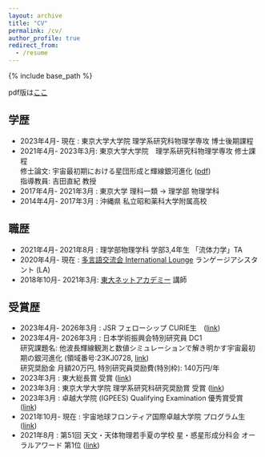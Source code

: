 ```yaml
---
layout: archive
title: "CV"
permalink: /cv/
author_profile: true
redirect_from:
  - /resume
---
```


{% include base_path %}

pdf版は[ここ](https://yurinanakazato-ja.github.io/files/CV_English.pdf)


## 学歴
* 2023年4月- 現在     : 東京大学大学院 理学系研究科物理学専攻 博士後期課程  
* 2021年4月- 2023年3月: 東京大学大学院　理学系研究科物理学専攻 修士課程  
              修士論文: 宇宙最初期における星団形成と輝線銀河進化 ([pdf](http://www-utap.phys.s.u-tokyo.ac.jp/Theses/M_Nakazato.pdf))  
              指導教員: 吉田直紀 教授  
* 2017年4月- 2021年3月 : 東京大学 理科一類 → 理学部 物理学科  
* 2014年4月- 2017年3月 : 沖縄県 私立昭和薬科大学附属高校

## 職歴  
* 2021年4月- 2021年8月 : 理学部物理学科 学部3,4年生 「流体力学」TA  
* 2020年4月- 現在      : [多言語交流会 International Lounge](https://www.jlcse.t.u-tokyo.ac.jp/ja/activities/icyou/) ランゲージアシスタント (LA) 
* 2018年10月- 2021年3月: [東大ネットアカデミー](https://tna-tokyo.com) 講師  

## 受賞歴  
* 2023年4月- 2026年3月 : JSR フェローシップ CURIE生　([link](https://curie.phys.s.u-tokyo.ac.jp/fellowship/))  
* 2023年4月- 2026年3月 : 日本学術振興会特別研究員 DC1  
研究課題名: 他波長輝線観測と数値シミュレーションで解き明かす宇宙最初期の銀河進化 (領域番号:23KJ0728, [link](https://kaken.nii.ac.jp/ja/grant/KAKENHI-PROJECT-23KJ0728/))  
研究奨励金 月額20万円, 特別研究員奨励費(特別枠): 140万円/年
* 2023年3月           : 東大総長賞 受賞  ([link](https://www.u-tokyo.ac.jp/content/400209147.pdf))  
* 2023年3月           : 東京大学大学院 理学系研究科研究奨励賞 受賞  ([link](https://www.phys.s.u-tokyo.ac.jp/award/37776/))  
* 2023年3月           : 卓越大学院 (IGPEES) Qualifying Examination 優秀賞受賞 ([link](https://www.s.u-tokyo.ac.jp/ja/IGPEES/news/2023-01.html))  
* 2021年10月- 現在     : 宇宙地球フロンティア国際卓越大学院 プログラム生 ([link](https://www.s.u-tokyo.ac.jp/ja/IGPEES/))  
* 2021年8月           : 第51回 天文・天体物理若手夏の学校 星・惑星形成分科会 オーラルアワード 第1位 ([link](https://astro-wakate.sakura.ne.jp/ss2021/oralawards/))  

